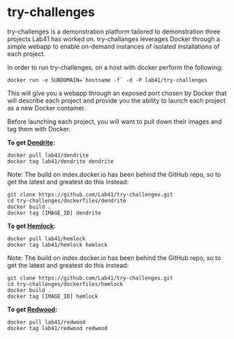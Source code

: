 try-challenges
==============

try-challenges is a demonstration platform tailored to demonstration three projects Lab41 has worked on.  try-challanges leverages Docker through a simple webapp to enable on-demand instances of isolated installations of each project.

In order to run try-challenges, on a host with docker perform the following:

```
docker run -e SUBDOMAIN=`hostname -f` -d -P lab41/try-challenges
```

This will give you a webapp through an exposed port chosen by Docker that will describe each project and provide you the ability to launch each project as a new Docker container.

Before launching each project, you will want to pull down their images and tag them with Docker.

**To get [Dendrite](https://github.com/Lab41/Dendrite):**
```
docker pull lab41/dendrite
docker tag lab41/dendrite dendrite
```

Note: The build on index.docker.io has been behind the GitHub repo, so to get the latest and greatest do this instead:

```
git clone https://github.com/Lab41/try-challenges.git
cd try-challenges/dockerfiles/dendrite
docker build .
docker tag [IMAGE_ID] dendrite
```

**To get [Hemlock](https://github.com/Lab41/Hemlock):**
```
docker pull lab41/hemlock
docker tag lab41/hemlock hemlock
```

Note: The build on index.docker.io has been behind the GitHub repo, so to get the latest and greatest do this instead:

```
git clone https://github.com/Lab41/try-challenges.git
cd try-challenges/dockerfiles/hemlock
docker build .
docker tag [IMAGE_ID] hemlock
```

**To get [Redwood](https://github.com/Lab41/Redwood):**
```
docker pull lab41/redwood
docker tag lab41/redwood redwood
```
